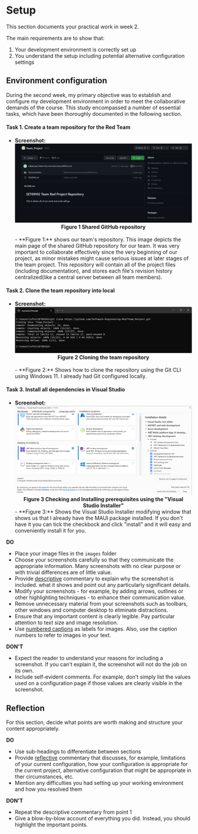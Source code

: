 # Setup

This section documents your practical work in week 2.

The main requirements are to show that:

1. Your development environment is correctly set up
2. You understand the setup including potential alternative configuration settings

## Environment configuration

During the second week, my primary objective was to establish and configure my development environment in order to meet the collaborative demands of the course. This study encompassed a number of essential tasks, which have been thoroughly documented in the following section.

#### Task 1. Create a team repository for the Red Team
 
- **Screenshot:** ![Screenshot1](./images/Screenshot_repo.png)
  <figcaption align = "center"><b>Figure 1 Shared GitHub repository</b></figcaption><br>
  - **Figure 1:** shows our team's repository. This image depicts the main page of the shared GitHub repository for our team. It was very important to collaborate effectively since the very beginning of our project, as minor mistakes might cause serious issues at later stages of the team project. This repository will contain all of the project files (including documentation), and stores each file's revision history centralized(like a central server between all team members).

#### Task 2. Clone the team repository into local
- **Screenshot:** ![Screenshot 2](./images/Screenshot_gitclone.png)
  <figcaption align = "center"><b>Figure 2 Cloning the team repository</b></figcaption><br>
  - **Figure 2:** Shows how to clone the repository using the Git CLI using Windows 11. I already had Git configured locally.

#### Task 3. Install all dependencies in Visual Studio
- **Screenshot:** ![Screenshot 3](./images/Screenshot_MAUIinstall.png)
  <figcaption align = "center"><b>Figure 3 Checking and Installing prerequisites using the "Visual Studio Installer" </b></figcaption>
  - **Figure 3:** Shows the Visual Studio Installer modifying window that shows us that I already have the MAUI package installed. If you don't have it you can tick the checkbock and click "install" and it will easy and conveniently install it for you.

  
**DO**

* Place your image files in the `images` folder
* Choose your screenshots carefully so that they communicate the appropriate information.
  Many screenshots with no clear purpose or with trivial differences are of little value.
* Provide <ins>descriptive</ins> commentary to explain why the screenshot is included. 
  what it shows and point out any particularly significant details.
* Modify your screenshots - for example, by adding arrows, outlines or other highlighting 
  techniques - to enhance their communication value.
* Remove unnecessary material from your screenshots such as toolbars, other windows and 
  computer desktop to eliminate distractions.
* Ensure that any important content is clearly legible. Pay particular attention to text
  size and image resolution.
* Use [numbered captions](https://towardsdev.com/3-ways-to-add-a-caption-to-an-image-using-markdown-f2ca30562be6) 
  as labels for images. Also, use the caption numbers to refer to images in your text.

**DON'T**

* Expect the reader to understand your reasons for including a screenshot. If you can't
  explain it, the screenshot will not do the job on its own.
* Include self-evident comments. For example, don't simply list the values used on a
  configuration page if those values are clearly visible in the screenshot.

## Reflection

For this section, decide what points are worth making and structure your content 
appropriately.

**DO**

* Use sub-headings to differentiate between sections
* Provide <ins>reflective</ins> commentary that discusses, for example, limitations of
  your current configuration, how your configuration is appropriate for the current 
  project, alternative configuration that might be appropriate in ther circumstances, 
  etc.
* Mention any difficulties you had setting up your working environment and how you 
  resolved them

**DON'T**

* Repeat the descriptive commentary from point 1
* Give a blow-by-blow account of everything you did. Instead, you should highlight 
  the important points.
